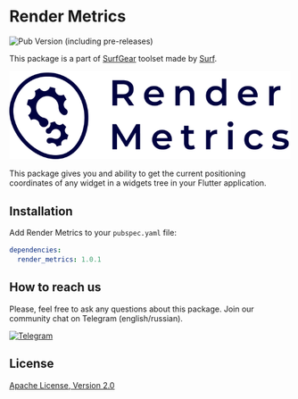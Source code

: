 # Render Metrics
![Pub Version (including pre-releases)](https://img.shields.io/pub/v/render_metrics)

This package is a part of [SurfGear](https://github.com/surfstudio/SurfGear) toolset made by [Surf](https://surf.ru/).

[![SurfGear](logo.png)](https://github.com/surfstudio/SurfGear)

This package gives you and ability to get the current positioning coordinates of any widget in a widgets tree in your Flutter application.

## Installation

Add Render Metrics to your `pubspec.yaml` file:

```yaml
dependencies:
  render_metrics: 1.0.1
```

## How to reach us

Please, feel free to ask any questions about this package. Join our community chat on Telegram (english/russian).

[![Telegram](https://img.shields.io/badge/chat-on%20Telegram-blue.svg)](https://t.me/SurfGear)

## License

[Apache License, Version 2.0](http://www.apache.org/licenses/LICENSE-2.0)

